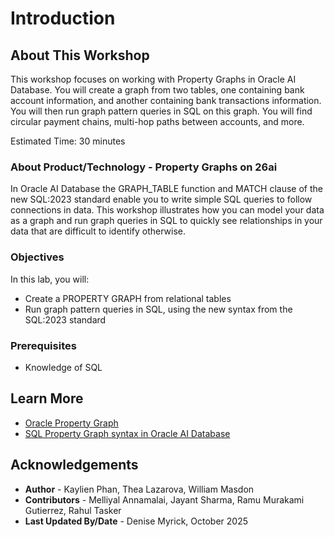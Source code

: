 # Introduction

## About This Workshop

This workshop focuses on working with Property Graphs in Oracle AI Database. You will create a graph from two tables, one containing bank account information, and another containing bank transactions information.  You will then run graph pattern queries in SQL on this graph.   You will find circular payment chains, multi-hop paths between accounts, and more.

Estimated Time: 30 minutes

### About Product/Technology - Property Graphs on 26ai

In Oracle AI Database the GRAPH_TABLE function and MATCH clause of the new SQL:2023 standard enable you to write simple SQL queries to follow connections in data.  This workshop illustrates how you can model your data as a graph and run graph queries in SQL to quickly see relationships in your data that are difficult to identify otherwise.

### Objectives

In this lab, you will:

* Create a PROPERTY GRAPH from relational tables
* Run graph pattern queries in SQL, using the new syntax from the SQL:2023 standard

### Prerequisites

* Knowledge of SQL

## Learn More

* [Oracle Property Graph](https://docs.oracle.com/en/database/oracle/property-graph/index.html)
* [SQL Property Graph syntax in Oracle AI Database](https://docs.oracle.com/en/database/oracle/property-graph/25.4/spgdg/sql-ddl-statements-property-graphs.html)

## Acknowledgements

* **Author** - Kaylien Phan, Thea Lazarova, William Masdon
* **Contributors** - Melliyal Annamalai, Jayant Sharma, Ramu Murakami Gutierrez, Rahul Tasker
* **Last Updated By/Date** - Denise Myrick, October 2025
